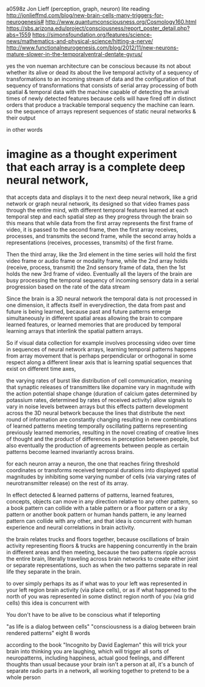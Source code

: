 a0598z
Jon Lieff (perception, graph, neuron)
lite reading
http://jonlieffmd.com/blog/new-brain-cells-many-triggers-for-neurogenesis#
http://www.quantumconsciousness.org/Cosmology160.html
https://sbs.arizona.edu/project/consciousness/report_poster_detail.php?abs=1559
https://simonsfoundation.org/features/science-news/mathematics-and-physical-science/hitting-a-nerve/
http://www.functionalneurogenesis.com/blog/2012/11/new-neurons-mature-slower-in-the-temporalventral-dentate-gyrus/ 
 
yes the von nueman architecture can be conscious because its not about whether its alive or dead its about the live temporal activity of a sequency of transformations to an incoming stream of data and the configuration of that sequency of transformations that consists of serial array processing of both spatial & temporal data
with the machine capable of detecting the arrival times of newly detected features because cells will have fired off in distinct orders that produce a trackable temporal sequency the machine can learn. so the sequence of arrays represent sequences of static neural networks & their output

in other words

# imagine as a thought experiment that each array is a complete deep neural network, 

that accepts data and displays it to the next deep neural network, like a grid network or graph neural network, its designed so that video frames pass through the entire mind, with different temporal features learned at each temporal step and each spatial step as they progress through the brain so this means that while data from the first array represents the first frame of video, it is passed to the second frame, then the first array receives, processes, and transmits the second frame, while the second array holds a representations (receives, processes, transmits) of the first frame.

Then the third array, like the 3rd element in the time series will hold the first video frame or audio frame or modality frame, while the 2nd array holds (receive, process, transmit) the 2nd sensory frame of data, then the 1st holds the new 3rd frame of video. Eventually all the layers of the brain are busy processing the temporal sequency of incoming sensory data in a serial progression based on the rate of the data stream

Since the brain is a 3D neural network the temporal data is not processed in one dimension, it affects itself in everydirection, the data from past and future is being learned, because past and future patterns emerge simultaneously in different spatial areas allowing the brain to compare learned features, or learned memories that are produced by temporal learning arrays that interlink the spatial pattern arrays.

So if visual data collection for example involves processing video over time in sequences of neural network arrays, learning temporal patterns happens from array movement that is perhaps perpendicular or orthogonal in some respect along a different linear axis that is learning spatial sequences that exist on different time axes,

the varying rates of burst like distribution of cell communication, meaning that synaptic releases of transmitters like dopamine vary in magnitude with the action potential shape change (duration of calcium gates determined by potassium rates, determined by rates of received activity) allow signals to vary in noise levels between arrays but this effects pattern development across the 3D neural betwork because the lines that distribute the next round of information are constantly changing resulting in new combinations of learned patterns meeting temporally oscillating patterns representing previously learned memories, resulting in the novel creating of creative lines of thought and the product of differences in perception between people, but also eventually the production of agreements between people as certain patterns become learned invariantly across brains.

for each neuron array a neuron, the one that reaches firing threshold coordinates or transforms received temporal durations into displayed spatial magnitudes by inhibiting some varying number of cells (via varying rates of neurotransmitter release) on the rest of its array.

In effect detected & learned patterns of patterns, learned features, concepts, objects can move in any direction relative to any other pattern, so a book pattern can collide with a table pattern or a floor pattern or a sky pattern or another book pattern or human hands pattern, ie any learned pattern can collide with any other, and that idea is concurrent with human experience and neural correlations in brain activity.

the brain relates trucks and floors together, because oscillations of brain activity representing floors & trucks are happening concurrently in the brain in different areas and then meeting, because the two patterns ripple across the entire brain, literally traveling across brain networks to create either joint or separate representations, such as when the two patterns separate in real life they separate in the brain.

to over simply perhaps its as if what was to your left was represented in your left region brain activity (via place cells), or as if what happened to the north of you was represented in some distinct region north of you (via grid cells) this idea is concurrent with 

You don't have to be alive to be conscious
what if teleporting

"as life is a dialog between cells"
"consciousness is a dialog between brain rendered patterns" 
eight 8 words

according to the book "Incognito by David Eagleman" this will trick your brain into thinking you are laughing, which will trigger all sorts of neuropatterns, including happiness, actual good feelings, and different thoughts than usual
because your brain isn't a person at all, it's a bunch of separate radio parts in a network, all working together to pretend to be a whole person

